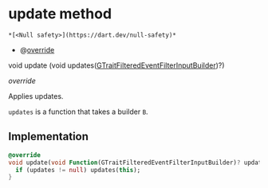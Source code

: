 


# update method




    *[<Null safety>](https://dart.dev/null-safety)*



- @[override](https://api.flutter.dev/flutter/dart-core/override-constant.html)

void update
(void updates([GTraitFilteredEventFilterInputBuilder](../../third_party_yonomi_graphql_schema_schema.docs.schema.gql/GTraitFilteredEventFilterInputBuilder-class.md))?)

_override_



<p>Applies updates.</p>
<p><code>updates</code> is a function that takes a builder <code>B</code>.</p>



## Implementation

```dart
@override
void update(void Function(GTraitFilteredEventFilterInputBuilder)? updates) {
  if (updates != null) updates(this);
}
```







